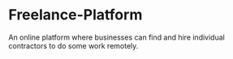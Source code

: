 # Freelance-Platform
An online platform where businesses can find and hire individual contractors to do some work remotely.
